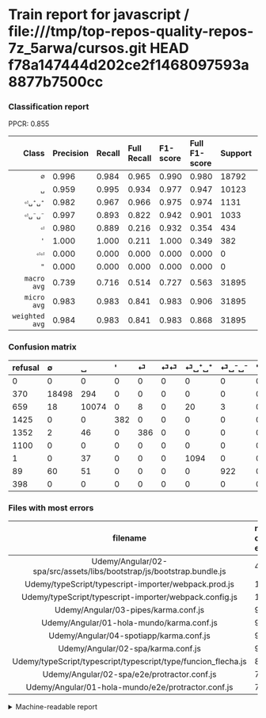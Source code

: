 # Train report for javascript / file:///tmp/top-repos-quality-repos-7z_5arwa/cursos.git HEAD f78a147444d202ce2f1468097593a8877b7500cc

### Classification report

PPCR: 0.855

| Class | Precision | Recall | Full Recall | F1-score | Full F1-score | Support | Full Support | PPCR |
|------:|:----------|:-------|:------------|:---------|:---------|:--------|:-------------|:-----|
| `∅` | 0.996| 0.984| 0.965| 0.990| 0.980| 18792| 19162| 0.981 |
| `␣` | 0.959| 0.995| 0.934| 0.977| 0.947| 10123| 10782| 0.939 |
| `⏎␣⁺␣⁺` | 0.982| 0.967| 0.966| 0.975| 0.974| 1131| 1132| 0.999 |
| `⏎␣⁻␣⁻` | 0.997| 0.893| 0.822| 0.942| 0.901| 1033| 1122| 0.921 |
| `⏎` | 0.980| 0.889| 0.216| 0.932| 0.354| 434| 1786| 0.243 |
| `'` | 1.000| 1.000| 0.211| 1.000| 0.349| 382| 1807| 0.211 |
| `⏎⏎` | 0.000| 0.000| 0.000| 0.000| 0.000| 0| 1100| 0.000 |
| `"` | 0.000| 0.000| 0.000| 0.000| 0.000| 0| 398| 0.000 |
| `macro avg` | 0.739| 0.716| 0.514| 0.727| 0.563| 31895| 37289| 0.855 |
| `micro avg` | 0.983| 0.983| 0.841| 0.983| 0.906| 31895| 37289| 0.855 |
| `weighted avg` | 0.984| 0.983| 0.841| 0.983| 0.868| 31895| 37289| 0.855 |

### Confusion matrix

|refusal|  ∅| ␣| '| ⏎| ⏎⏎| ⏎␣⁺␣⁺| ⏎␣⁻␣⁻| "| 
|:---|:---|:---|:---|:---|:---|:---|:---|:---|
|0 |0 |0 |0 |0 |0 |0 |0 |0 |
|370 |18498 |294 |0 |0 |0 |0 |0 |0 |
|659 |18 |10074 |0 |8 |0 |20 |3 |0 |
|1425 |0 |0 |382 |0 |0 |0 |0 |0 |
|1352 |2 |46 |0 |386 |0 |0 |0 |0 |
|1100 |0 |0 |0 |0 |0 |0 |0 |0 |
|1 |0 |37 |0 |0 |0 |1094 |0 |0 |
|89 |60 |51 |0 |0 |0 |0 |922 |0 |
|398 |0 |0 |0 |0 |0 |0 |0 |0 |

### Files with most errors

| filename | number of errors|
|:----:|:-----|
| Udemy/Angular/02-spa/src/assets/libs/bootstrap/js/bootstrap.bundle.js | 433 |
| Udemy/typeScript/typescript-importer/webpack.prod.js | 16 |
| Udemy/typeScript/typescript-importer/webpack.config.js | 10 |
| Udemy/Angular/03-pipes/karma.conf.js | 9 |
| Udemy/Angular/01-hola-mundo/karma.conf.js | 9 |
| Udemy/Angular/04-spotiapp/karma.conf.js | 9 |
| Udemy/Angular/02-spa/karma.conf.js | 9 |
| Udemy/typeScript/typescript/typescript/type/funcion_flecha.js | 8 |
| Udemy/Angular/02-spa/e2e/protractor.conf.js | 7 |
| Udemy/Angular/01-hola-mundo/e2e/protractor.conf.js | 7 |

<details>
    <summary>Machine-readable report</summary>
```json
{
  "cl_report": {"\"": {"f1-score": 0.0, "precision": 0.0, "recall": 0.0, "support": 0}, "\u0027": {"f1-score": 1.0, "precision": 1.0, "recall": 1.0, "support": 382}, "macro avg": {"f1-score": 0.726952427248754, "precision": 0.7391798195262135, "recall": 0.7160933843244478, "support": 31895}, "micro avg": {"f1-score": 0.9831007994983539, "precision": 0.9831007994983539, "recall": 0.9831007994983539, "support": 31895}, "weighted avg": {"f1-score": 0.9830568824194009, "precision": 0.9835101627305768, "recall": 0.9831007994983539, "support": 31895}, "\u2205": {"f1-score": 0.9899919721701901, "precision": 0.9956938314134999, "recall": 0.9843550446998723, "support": 18792}, "\u23ce": {"f1-score": 0.9323671497584543, "precision": 0.9796954314720813, "recall": 0.8894009216589862, "support": 434}, "\u23ce\u23ce": {"f1-score": 0.0, "precision": 0.0, "recall": 0.0, "support": 0}, "\u23ce\u2423\u207a\u2423\u207a": {"f1-score": 0.9746102449888641, "precision": 0.9820466786355476, "recall": 0.9672855879752431, "support": 1131}, "\u23ce\u2423\u207b\u2423\u207b": {"f1-score": 0.9417773237997957, "precision": 0.9967567567567568, "recall": 0.8925459825750242, "support": 1033}, "\u2423": {"f1-score": 0.9768727272727273, "precision": 0.9592458579318225, "recall": 0.9951595376864566, "support": 10123}},
  "cl_report_full": {"\"": {"f1-score": 0.0, "precision": 0.0, "recall": 0.0, "support": 398}, "\u0027": {"f1-score": 0.3490178163544998, "precision": 1.0, "recall": 0.21140011068068623, "support": 1807}, "macro avg": {"f1-score": 0.5631332245344891, "precision": 0.7391798195262135, "recall": 0.514423324265469, "support": 37289}, "micro avg": {"f1-score": 0.9064523589269196, "precision": 0.9831007994983539, "recall": 0.8408914156989997, "support": 37289}, "weighted avg": {"f1-score": 0.8680152125202767, "precision": 0.9442153986342366, "recall": 0.8408914156989997, "support": 37289}, "\u2205": {"f1-score": 0.9802861685214626, "precision": 0.9956938314134999, "recall": 0.9653480847510698, "support": 19162}, "\u23ce": {"f1-score": 0.3541284403669725, "precision": 0.9796954314720813, "recall": 0.21612541993281076, "support": 1786}, "\u23ce\u23ce": {"f1-score": 0.0, "precision": 0.0, "recall": 0.0, "support": 1100}, "\u23ce\u2423\u207a\u2423\u207a": {"f1-score": 0.9741763134461265, "precision": 0.9820466786355476, "recall": 0.9664310954063604, "support": 1132}, "\u23ce\u2423\u207b\u2423\u207b": {"f1-score": 0.9008304836345873, "precision": 0.9967567567567568, "recall": 0.82174688057041, "support": 1122}, "\u2423": {"f1-score": 0.9466265739522645, "precision": 0.9592458579318225, "recall": 0.9343350027824151, "support": 10782}},
  "ppcr": 0.8553460806135857
}
```
</details>
